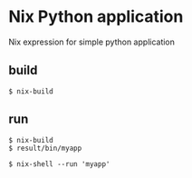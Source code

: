 # Nix Python application

Nix expression for simple python application

## build

```
$ nix-build
```

## run

```
$ nix-build
$ result/bin/myapp
```

```
$ nix-shell --run 'myapp'
```
